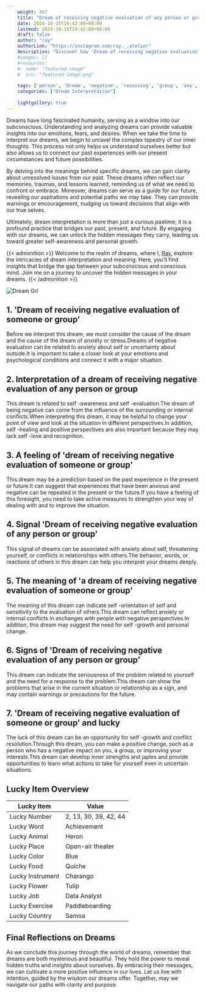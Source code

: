 ```yaml
---
    weight: 457
    title: "Dream of receiving negative evaluation of any person or group"  # Assuming 'title' column exists
    date: 2024-10-15T19:42:00+08:00
    lastmod: 2024-10-15T19:42:00+08:00
    draft: false
    author: "ray"
    authorLink: "https://instagram.com/ray._.atelier"
    description: "Discover how 'Dream of receiving negative evaluation of any person or group' can interpret your future and uncover its significant meanings in your life."
    #images: []
    #resources:
    #- name: "featured-image"
    #  src: "featured-image.png"
    
    tags: ['person', 'Dream', 'negative', 'receiving', 'group', 'any', 'evaluation']
    categories: ["Dream Interpretation"]
    
    lightgallery: true
---
```

    
Dreams have long fascinated humanity, serving as a window into our subconscious. Understanding and analyzing dreams can provide valuable insights into our emotions, fears, and desires. When we take the time to interpret our dreams, we begin to unravel the complex tapestry of our inner thoughts. This process not only helps us understand ourselves better but also allows us to connect our past experiences with our present circumstances and future possibilities.

By delving into the meanings behind specific dreams, we can gain clarity about unresolved issues from our past. These dreams often reflect our memories, traumas, and lessons learned, reminding us of what we need to confront or embrace. Moreover, dreams can serve as a guide for our future, revealing our aspirations and potential paths we may take. They can provide warnings or encouragement, nudging us toward decisions that align with our true selves.

Ultimately, dream interpretation is more than just a curious pastime; it is a profound practice that bridges our past, present, and future. By engaging with our dreams, we can unlock the hidden messages they carry, leading us toward greater self-awareness and personal growth.

{{< admonition >}}
Welcome to the realm of dreams, where I, [Ray](https://instagram.com/ray._.atelier), explore the intricacies of dream interpretation and meaning. Here, you’ll find insights that bridge the gap between your subconscious and conscious mind. Join me on a journey to uncover the hidden messages in your dreams.
{{< /admonition >}}

![Dream Grl](https://cdn.pixabay.com/photo/2017/11/02/03/35/gothic-2910057_1280.jpg "Dream Grl")

## 1. 'Dream of receiving negative evaluation of someone or group'
Before we interpret this dream, we must consider the cause of the dream and the cause of the dream of anxiety or stress.Dreams of negative evaluation can be related to anxiety about self or uncertainty about outside.It is important to take a closer look at your emotions and psychological conditions and connect it with a major situation.

## 2. Interpretation of a dream of receiving negative evaluation of any person or group
This dream is related to self -awareness and self -evaluation.The dream of being negative can come from the influence of the surrounding or internal conflicts.When interpreting this dream, it may be helpful to change your point of view and look at the situation in different perspectives.In addition, self -healing and positive perspectives are also important because they may lack self -love and recognition.

## 3. A feeling of 'dream of receiving negative evaluation of someone or group'
This dream may be a prediction based on the past experience in the present or future.It can suggest that experiences that have been anxious and negative can be repeated in the present or the future.If you have a feeling of this foresight, you need to take active measures to strengthen your way of dealing with and to improve the situation.

## 4. Signal 'Dream of receiving negative evaluation of any person or group'
This signal of dreams can be associated with anxiety about self, threatening yourself, or conflicts in relationships with others.The behavior, words, or reactions of others in this dream can help you interpret your dreams deeply.

## 5. The meaning of 'a dream of receiving negative evaluation of someone or group'
The meaning of this dream can indicate self -orientation of self and sensitivity to the evaluation of others.This dream can reflect anxiety or internal conflicts in exchanges with people with negative perspectives.In addition, this dream may suggest the need for self -growth and personal change.

## 6. Signs of 'Dream of receiving negative evaluation of any person or group'
This dream can indicate the seriousness of the problem related to yourself and the need for a response to the problem.This dream can show the problems that arise in the current situation or relationship as a sign, and may contain warnings or precautions for the future.

## 7. 'Dream of receiving negative evaluation of someone or group' and lucky
The luck of this dream can be an opportunity for self -growth and conflict resolution.Through this dream, you can make a positive change, such as a person who has a negative impact on you, a group, or improving your interests.This dream can develop inner strengths and japles and provide opportunities to learn what actions to take for yourself even in uncertain situations.

## Lucky Item Overview
| Lucky Item          | Value              |
|---------------|--------------------|
| Lucky Number        | 2, 13, 30, 39, 42, 44  |
| Lucky Word          | Achievement |
| Lucky Animal        | Heron |
| Lucky Place         | Open-air theater     |
| Lucky Color         | Blue     |
| Lucky Food          | Quiche      |
| Lucky Instrument    | Charango |
| Lucky Flower        | Tulip    |
| Lucky Job           | Data Analyst       |
| Lucky Exercise      | Paddleboarding  |
| Lucky Country       | Samoa    |


##  Final Reflections on Dreams

As we conclude this journey through the world of dreams, remember that dreams are both mysterious and beautiful. They hold the power to reveal hidden truths and insights about ourselves. By embracing their messages, we can cultivate a more positive influence in our lives. Let us live with intention, guided by the wisdom our dreams offer. Together, may we navigate our paths with clarity and purpose.
